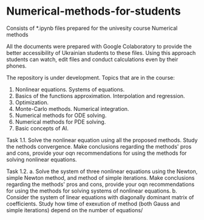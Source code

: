 # Numerical-methods-for-students
Consists of *.ipynb files prepared for the univesity course Numerical methods

All the documents were prepared with Google Colaboratory to provide the better accessibility of Ukrainian students to these files. Using this approach students can watch, edit files and conduct calculations even by their phones.

The repository is under development.
Topics that are in the course:
1. Nonlinear equations. Systems of equations.
2. Basics of the functions approximation. Interpolation and regression.
3. Optimization.
4. Monte-Carlo methods. Numerical integration.
5. Numerical methods for ODE solving.
6. Numerical methods for PDE solving.
7. Basic concepts of AI.

Task 1.1.
Solve the nonlinear equation using all the proposed methods. Study the nethods convergence. Make conclusions regarding the methods' pros and cons, provide your oqn recommendations for using the methods for solving nonlinear equations.

Task 1.2.
a. Solve the system of three nonlinear equations using the Newton, simple Newton method, and method of simple iterations. Make conclusions regarding the methods' pros and cons, provide your oqn recommendations for using the methods for solving systems of nonlinear equations.
b. Consider the system of linear equations with diagonally dominant matrix of coefficients. Study how time of exexution of method (both Gauss and simple iterations) depend on the number of equations/
